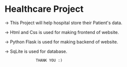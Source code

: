 # Healthcare Project


-> This Project will help hospital store their Patient's data.

-> Html and Css is used for making frontend of website.

-> Python Flask is used for making backend of website.

-> SqLite is used for database.


                  THANK YOU :)